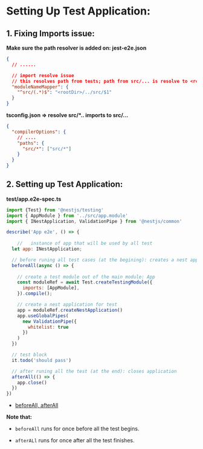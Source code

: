 # Setting Up Test Application:

## 1. Fixing Imports issue:

**Make sure the path resolver is added on: jest-e2e.json**

```json
{
  // ......

  // import resolve issue
  // this resolves path from tests; path from src/... is resolve to <rootDir>/../src
  "moduleNameMapper": {
    "^src/(.*)$": "<rootDir>/../src/$1"
  }
}
```

**tsconfig.json => resolve src/*.. imports to src/...**

```json
{
  "compilerOptions": {
    // ....
    "paths": {
      "src/*": ["src/*"]
    }
  }
}

```

## 2. Setting up Test Application:


**test/app.e2e-spec.ts**

```js
import {Test} from '@nestjs/testing'
import { AppModule } from '../src/app.module'
import { INestApplication, ValidationPipe } from '@nestjs/common'

describe('App e2e', () => {
  
    //   instance of app that will be used by all test
  let app: INestApplication;

  // before runing all test cases (at the begining): creates a nest application
  beforeAll(async () => {
    
    // create a test module out of the main module: App
    const moduleRef = await Test.createTestingModule({
      imports: [AppModule],
    }).compile();

    // create a nest application for test
    app = moduleRef.createNestApplication()
    app.useGlobalPipes(
      new ValidationPipe({
        whitelist: true
      })
    )
  })

  // test block
  it.todo('should pass')

  // after runing all the test (at the end): closes application
  afterAll(() => {
    app.close()
  })
})
```

- [beforeAll, afterAll](https://jestjs.io/docs/setup-teardown#one-time-setup)

**Note that:**

- ``beforeAll`` runs for once before all the test begins.

- ``afterALl`` runs for once after all the test finishes.
